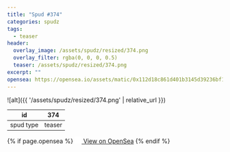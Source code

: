 ```yaml
---
title: "Spud #374"
categories: spudz
tags:
  - teaser
header:
  overlay_image: /assets/spudz/resized/374.png
  overlay_filter: rgba(0, 0, 0, 0.5)
  teaser: /assets/spudz/resized/374.png
excerpt: ""
opensea: https://opensea.io/assets/matic/0x112d18c861d401b3145d39236bf149f01e18beed/374
---
```

![alt]({{ '/assets/spudz/resized/374.png' | relative_url }})

| id | 374 |
|-|-|
| spud type | teaser |

{% if page.opensea %}
<a href="{{page.opensea}}" class="btn btn--info" onclick="window.open(this.href, '_blank'); return false;"><img src="/assets/images/opensea.svg" width="16px"><span>  View on OpenSea</span></a>
{% endif %}
